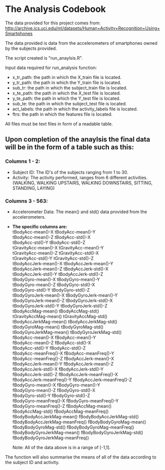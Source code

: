 # The Analysis Codebook

The data provided for this project comes from: http://archive.ics.uci.edu/ml/datasets/Human+Activity+Recognition+Using+Smartphones

The data provided is data from the accelerometers of smartphones owned by the subjects provided.

The script created is "run_anaylsis.R".

Input data required for run_analysis function:

- x_tr_path: the path in which the X_train file is located.
- y_tr_path: the path in which the Y_train file is located.
- sub_tr: the path in which the subject_train file is located.
- x_te_path: the path in which the X_test file is located.
- y_te_path: the path in which the Y_test file is located.
- sub_te: the path in which the subject_test file is located.
- act_labels: the path in which the activity_labels file is located.
- ftrs: the path in which the features file is located.

All files must be text files in form of a readable table.

## Upon completion of the anaylsis the final data will be in the form of a table such as this:

### Columns 1 - 2:
- Subject ID: The ID's of the subjects ranging from 1 to 30.
- Activity: The activity performed, ranges from 6 different activities. (WALKING, WALKING UPSTAIRS, WALKING DOWNSTAIRS, SITTING, STANDING, LAYING)

### Columns 3 - 563:
- Accelerometer Data: The mean() and std() data provided from the accelerometers.
- **The specific columns are:** \
  tBodyAcc-mean()-X               tBodyAcc-mean()-Y              
  tBodyAcc-mean()-Z               tBodyAcc-std()-X               
  tBodyAcc-std()-Y                tBodyAcc-std()-Z               
  tGravityAcc-mean()-X            tGravityAcc-mean()-Y           
  tGravityAcc-mean()-Z            tGravityAcc-std()-X            
  tGravityAcc-std()-Y             tGravityAcc-std()-Z            
  tBodyAccJerk-mean()-X           tBodyAccJerk-mean()-Y          
  tBodyAccJerk-mean()-Z           tBodyAccJerk-std()-X           
  tBodyAccJerk-std()-Y            tBodyAccJerk-std()-Z           
  tBodyGyro-mean()-X              tBodyGyro-mean()-Y             
  tBodyGyro-mean()-Z              tBodyGyro-std()-X              
  tBodyGyro-std()-Y               tBodyGyro-std()-Z              
  tBodyGyroJerk-mean()-X          tBodyGyroJerk-mean()-Y         
  tBodyGyroJerk-mean()-Z          tBodyGyroJerk-std()-X          
  tBodyGyroJerk-std()-Y           tBodyGyroJerk-std()-Z          
  tBodyAccMag-mean()              tBodyAccMag-std()              
  tGravityAccMag-mean()           tGravityAccMag-std()           
  tBodyAccJerkMag-mean()          tBodyAccJerkMag-std()          
  tBodyGyroMag-mean()             tBodyGyroMag-std()             
  tBodyGyroJerkMag-mean()         tBodyGyroJerkMag-std()         
  fBodyAcc-mean()-X               fBodyAcc-mean()-Y              
  fBodyAcc-mean()-Z               fBodyAcc-std()-X               
  fBodyAcc-std()-Y                fBodyAcc-std()-Z               
  fBodyAcc-meanFreq()-X           fBodyAcc-meanFreq()-Y          
  fBodyAcc-meanFreq()-Z           fBodyAccJerk-mean()-X          
  fBodyAccJerk-mean()-Y           fBodyAccJerk-mean()-Z          
  fBodyAccJerk-std()-X            fBodyAccJerk-std()-Y           
  fBodyAccJerk-std()-Z            fBodyAccJerk-meanFreq()-X      
  fBodyAccJerk-meanFreq()-Y       fBodyAccJerk-meanFreq()-Z      
  fBodyGyro-mean()-X              fBodyGyro-mean()-Y             
  fBodyGyro-mean()-Z              fBodyGyro-std()-X              
  fBodyGyro-std()-Y               fBodyGyro-std()-Z              
  fBodyGyro-meanFreq()-X          fBodyGyro-meanFreq()-Y         
  fBodyGyro-meanFreq()-Z          fBodyAccMag-mean()             
  fBodyAccMag-std()               fBodyAccMag-meanFreq()         
  fBodyBodyAccJerkMag-mean()      fBodyBodyAccJerkMag-std()      
  fBodyBodyAccJerkMag-meanFreq()  fBodyBodyGyroMag-mean()        
  fBodyBodyGyroMag-std()          fBodyBodyGyroMag-meanFreq()    
  fBodyBodyGyroJerkMag-mean()     fBodyBodyGyroJerkMag-std()     
  fBodyBodyGyroJerkMag-meanFreq()
  
  Note: All of the data above is in a range of [-1,1].
  
The function will also summarise the means of all of the data according to the subject ID and activity.
